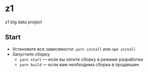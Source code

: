 # z1
z1 big data project
## Start
* Установите все зависимости: `yarn install` или `npm install`
* Запустите сборку
    * `yarn start` — если вы хотите сборку в режиме разработки
    * `yarn build` — если вам необходима сборка в продакшен
